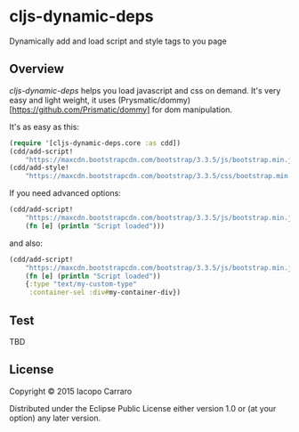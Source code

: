 # cljs-dynamic-deps

Dynamically add and load script and style tags to you page

## Overview

*cljs-dynamic-deps* helps you load javascript and css on demand. It's very easy and light weight, it uses (Prysmatic/dommy)[https://github.com/Prismatic/dommy] for dom manipulation.

It's as easy as this:

```clojure
(require '[cljs-dynamic-deps.core :as cdd])
(cdd/add-script!
    "https://maxcdn.bootstrapcdn.com/bootstrap/3.3.5/js/bootstrap.min.js")
(cdd/add-style!
    "https://maxcdn.bootstrapcdn.com/bootstrap/3.3.5/css/bootstrap.min.css")
```

If you need advanced options:

```clojure
(cdd/add-script!
    "https://maxcdn.bootstrapcdn.com/bootstrap/3.3.5/js/bootstrap.min.js"
    (fn [e] (println "Script loaded")))
```

and also:

```clojure
(cdd/add-script!
    "https://maxcdn.bootstrapcdn.com/bootstrap/3.3.5/js/bootstrap.min.js"
    (fn [e] (println "Script loaded"))
    {:type "text/my-custom-type"
     :container-sel :div#my-container-div})
```

## Test

TBD

## License

Copyright © 2015 Iacopo Carraro

Distributed under the Eclipse Public License either version 1.0 or (at your option) any later version.
